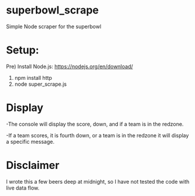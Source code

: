 # superbowl_scrape
Simple Node scraper for the superbowl

# Setup:
Pre) Install Node.js: https://nodejs.org/en/download/
1) npm install http
2) node super_scrape.js

# Display
-The console will display the score, down, and if a team is in the redzone.

-If a team scores, it is fourth down, or a team is in the redzone it will display a specific message.

# Disclaimer
I wrote this a few beers deep at midnight, so I have not tested the code with live data flow. 
